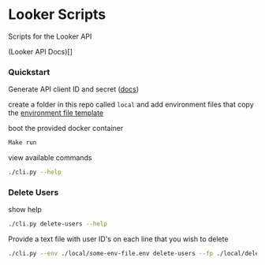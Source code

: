 # Looker Scripts

Scripts for the Looker API

(Looker API Docs)[]

### Quickstart

Generate API client ID and secret ([docs](https://docs.looker.com/reference/api-and-integration/api-auth))

create a folder in this repo called `local` and add environment files that copy the [environment file template](./sample.env.template)

boot the provided docker container
```sh
Make run
```

view available commands
```sh
./cli.py --help
```

### Delete Users

show help

```sh
./cli.py delete-users --help
```

Provide a text file with user ID's on each line that you wish to delete


```sh
./cli.py --env ./local/some-env-file.env delete-users --fp ./local/delete-users-file.txt
```
